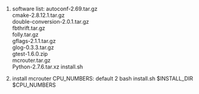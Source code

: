 1. software list:
autoconf-2.69.tar.gz  
cmake-2.8.12.1.tar.gz  
double-conversion-2.0.1.tar.gz  
fbthrift.tar.gz  
folly.tar.gz  
gflags-2.1.1.tar.gz  
glog-0.3.3.tar.gz  
gtest-1.6.0.zip  
mcrouter.tar.gz  
Python-2.7.6.tar.xz 
install.sh

2. install mcrouter
CPU_NUMBERS: default 2
bash install.sh $INSTALL_DIR $CPU_NUMBERS


